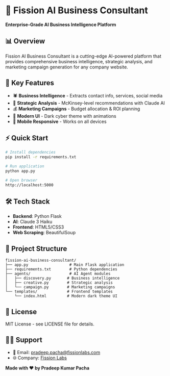 # 🚀 Fission AI Business Consultant

**Enterprise-Grade AI Business Intelligence Platform**

## 📊 Overview
Fission AI Business Consultant is a cutting-edge AI-powered platform that provides comprehensive business intelligence, strategic analysis, and marketing campaign generation for any company website.

## 🎯 Key Features
- 🕷️ **Business Intelligence** - Extracts contact info, services, social media
- 🧠 **Strategic Analysis** - McKinsey-level recommendations with Claude AI
- 💰 **Marketing Campaigns** - Budget allocation & ROI planning
- 🎨 **Modern UI** - Dark cyber theme with animations
- 📱 **Mobile Responsive** - Works on all devices

## ⚡ Quick Start
```bash
# Install dependencies
pip install -r requirements.txt

# Run application
python app.py

# Open browser
http://localhost:5000
```

## 🛠️ Tech Stack
- **Backend**: Python Flask
- **AI**: Claude 3 Haiku
- **Frontend**: HTML5/CSS3
- **Web Scraping**: BeautifulSoup

## 📁 Project Structure
```
fission-ai-business-consultant/
├── app.py                  # Main Flask application
├── requirements.txt        # Python dependencies
├── agents/                 # AI Agent modules
│   ├── discovery.py       # Business intelligence
│   ├── creative.py        # Strategic analysis
│   └── campaign.py        # Marketing campaigns
└── templates/             # Frontend templates
    └── index.html         # Modern dark theme UI
```

## 📄 License
MIT License - see LICENSE file for details.

## 🙋‍♂️ Support
- 📧 Email: pradeep.pacha@fissionlabs.com
- 🌐 Company: [Fission Labs](https://fissionlabs.com)

**Made with ❤️ by Pradeep Kumar Pacha**
